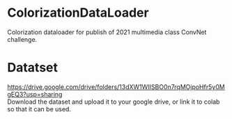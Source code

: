 # ColorizationDataLoader
Colorization dataloader for publish of 2021 multimedia class ConvNet challenge.

# Datatset
https://drive.google.com/drive/folders/13dXW1WIISBO0n7rqMOjpoHfr5y0MgEQ3?usp=sharing  
Download the dataset and upload it to your google drive, or link it to colab so that it can be used.  
